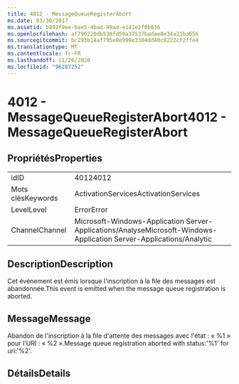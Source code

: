 ```yaml
---
title: 4012 - MessageQueueRegisterAbort
ms.date: 03/30/2017
ms.assetid: b992f9ee-bae5-4bad-99ad-e141e2f0b036
ms.openlocfilehash: af796220db538fd59a37537badae8e34a21ba656
ms.sourcegitcommit: bc293b14af795e0e999e3304dd40c0222cf2ffe4
ms.translationtype: MT
ms.contentlocale: fr-FR
ms.lasthandoff: 11/26/2020
ms.locfileid: "96287252"
---
```

# <a name="4012---messagequeueregisterabort"></a><span data-ttu-id="cbf0b-102">4012 - MessageQueueRegisterAbort</span><span class="sxs-lookup"><span data-stu-id="cbf0b-102">4012 - MessageQueueRegisterAbort</span></span>

## <a name="properties"></a><span data-ttu-id="cbf0b-103">Propriétés</span><span class="sxs-lookup"><span data-stu-id="cbf0b-103">Properties</span></span>  
  
|||  
|-|-|  
|<span data-ttu-id="cbf0b-104">id</span><span class="sxs-lookup"><span data-stu-id="cbf0b-104">ID</span></span>|<span data-ttu-id="cbf0b-105">4012</span><span class="sxs-lookup"><span data-stu-id="cbf0b-105">4012</span></span>|  
|<span data-ttu-id="cbf0b-106">Mots clés</span><span class="sxs-lookup"><span data-stu-id="cbf0b-106">Keywords</span></span>|<span data-ttu-id="cbf0b-107">ActivationServices</span><span class="sxs-lookup"><span data-stu-id="cbf0b-107">ActivationServices</span></span>|  
|<span data-ttu-id="cbf0b-108">Level</span><span class="sxs-lookup"><span data-stu-id="cbf0b-108">Level</span></span>|<span data-ttu-id="cbf0b-109">Error</span><span class="sxs-lookup"><span data-stu-id="cbf0b-109">Error</span></span>|  
|<span data-ttu-id="cbf0b-110">Channel</span><span class="sxs-lookup"><span data-stu-id="cbf0b-110">Channel</span></span>|<span data-ttu-id="cbf0b-111">Microsoft-Windows-Application Server-Applications/Analyse</span><span class="sxs-lookup"><span data-stu-id="cbf0b-111">Microsoft-Windows-Application Server-Applications/Analytic</span></span>|  
  
## <a name="description"></a><span data-ttu-id="cbf0b-112">Description</span><span class="sxs-lookup"><span data-stu-id="cbf0b-112">Description</span></span>  

 <span data-ttu-id="cbf0b-113">Cet événement est émis lorsque l'inscription à la file des messages est abandonnée.</span><span class="sxs-lookup"><span data-stu-id="cbf0b-113">This event is emitted when the message queue registration is aborted.</span></span>  
  
## <a name="message"></a><span data-ttu-id="cbf0b-114">Message</span><span class="sxs-lookup"><span data-stu-id="cbf0b-114">Message</span></span>  

 <span data-ttu-id="cbf0b-115">Abandon de l'inscription à la file d'attente des messages avec l'état : « %1 » pour l'URI : « %2 ».</span><span class="sxs-lookup"><span data-stu-id="cbf0b-115">Message queue registration aborted with status:'%1' for uri:'%2'.</span></span>  
  
## <a name="details"></a><span data-ttu-id="cbf0b-116">Détails</span><span class="sxs-lookup"><span data-stu-id="cbf0b-116">Details</span></span>
